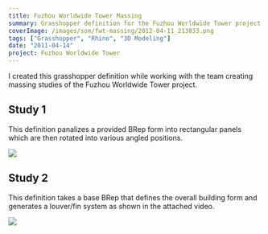 ```yaml
---
title: Fuzhou Worldwide Tower Massing
summary: Grasshopper definition for the Fuzhou Worldwide Tower project
coverImage: /images/som/fwt-massing/2012-04-11_213833.png
tags: ["Grasshopper", "Rhino", "3D Modeling"]
date: "2011-04-14"
project: Fuzhou Worldwide Tower
---
```


I created this grasshopper definition while working with the team creating massing studies of the Fuzhou Worldwide Tower project.

## Study 1

This definition panalizes a provided BRep form into rectangular panels which are then rotated into various angled positions.

![](/images/som/fwt-massing/2012-04-11_213700.png)

## Study 2

This definition takes a base BRep that defines the overall building form and generates a louver/fin system as shown in the attached video.

![](/images/som/fwt-massing/2012-04-11_215217.png)
